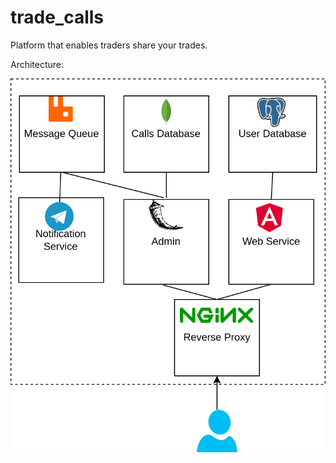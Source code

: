 # trade_calls
Platform that enables traders share your trades.

Architecture:

![alt text](./doc/Trade_calls.drawio.png "Logo Title Text 1")
